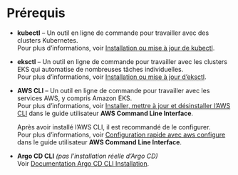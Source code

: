 # Prérequis

- **kubectl** – Un outil en ligne de commande pour travailler avec des clusters Kubernetes.  
  Pour plus d’informations, voir [Installation ou mise à jour de kubectl](https://docs.aws.amazon.com/eks/latest/userguide/install-kubectl.html).

- **eksctl** – Un outil en ligne de commande pour travailler avec les clusters EKS qui automatise de nombreuses tâches individuelles.  
  Pour plus d’informations, voir [Installation ou mise à jour d’eksctl](https://docs.aws.amazon.com/eks/latest/userguide/eksctl.html).

- **AWS CLI** – Un outil en ligne de commande pour travailler avec les services AWS, y compris Amazon EKS.  
  Pour plus d’informations, voir [Installer, mettre à jour et désinstaller l’AWS CLI](https://docs.aws.amazon.com/cli/latest/userguide/cli-chap-install.html) dans le guide utilisateur **AWS Command Line Interface**.

  Après avoir installé l’AWS CLI, il est recommandé de le configurer.  
  Pour plus d’informations, voir [Configuration rapide avec aws configure](https://docs.aws.amazon.com/cli/latest/userguide/cli-configure-quickstart.html#cli-configure-quickstart-config) dans le guide utilisateur **AWS Command Line Interface**.

- **Argo CD CLI** *(pas l’installation réelle d’Argo CD)*  
  Voir [Documentation Argo CD CLI Installation](https://argo-cd.readthedocs.io/en/stable/cli_installation/#installation).
